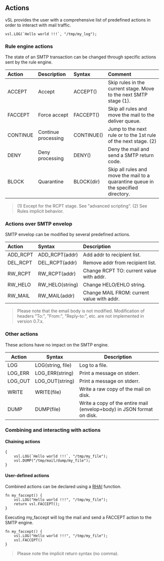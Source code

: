 ## Actions

vSL provides the user with a comprehensive list of predefined actions in order to interact with mail traffic.

```vsl
vsl.LOG(`Hello world !!!`, "/tmp/my_log");
```

### Rule engine actions

The state of an SMTP transaction can be changed through specific actions sent by the rule engine.

| Action | Description | Syntax | Comment
| :--- | :--- | :--- | :---
| ACCEPT | Accept | ACCEPT() | Skip rules in the current stage. Move to the next SMTP stage (1).
| FACCEPT | Force accept | FACCEPT() | Skip all rules and move the mail to the deliver queue.
| CONTINUE | Continue processing | CONTINUE() | Jump to the next rule or to the 1st rule of the next stage. (2)
| DENY | Deny processing | DENY() | Deny the mail and send a SMTP return code.
| BLOCK | Quarantine | BLOCK(dir) | Skip all rules and move the mail to a quarantine queue in the specified directory.

>(1) Except for the RCPT stage. See "advanced scripting".
>(2) See Rules implicit behavior.

### Actions over SMTP envelop

SMTP envelop can be modified by several predefined actions.

| Action | Syntax | Description
| :--- | :--- | :---
| ADD_RCPT | ADD_RCPT(addr) | Add addr to recipient list.
| DEL_RCPT | DEL_RCPT(addr) | Remove addr from recipient list.
| RW_RCPT | RW_RCPT(addr) | Change RCPT TO: current value with addr.
| RW_HELO | RW_HELO(string) | Change HELO/EHLO string.
| RW_MAIL | RW_MAIL(addr) | Change MAIL FROM: current value with addr.

>Please note that the email body is not modified.
>Modification of headers "To:", "From:", "Reply-to:", etc. are not implemented in version 0.7.x.

### Other actions

These actions have no impact on the SMTP engine.

| Action | Syntax | Description |
| ---- | ---- | ---- |
| LOG | LOG(string, file) | Log to a file. |
| LOG_ERR | LOG_ERR(string) | Print a message on stderr. |
| LOG_OUT | LOG_OUT(string) | Print a message on stderr. |
| WRITE | WRITE(file) | Write a raw copy of the mail on disk. |
| DUMP | DUMP(file) | Write a copy of the entire mail (envelop+body) in JSON format on disk. |

### Combining and interacting with actions

#### Chaining actions

```vsl
{
    vsl.LOG(`Hello world !!!`, "/tmp/my_file");
    vsl.DUMP("/tmp/mail/dump/my_file");
}
```

#### User-defined actions

Combined actions can be declared using a [RHAI](https://rhai.rs/) function.

```vsl
fn my_faccept() {
    vsl.LOG("Hello world !!!", "/tmp/my_file");
    return vsl.FACCEPT();
}
```

Executing my_faccept will log the mail and send a FACCEPT action to the SMTP engine.

```vsl
fn my_faccept() {
    vsl.LOG("Hello world !!!", "/tmp/my_file");
    vsl.FACCEPT()
}
```

>Please note the implicit return syntax (no comma).

